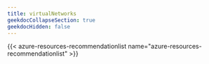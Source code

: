 ```yaml
---
title: virtualNetworks
geekdocCollapseSection: true
geekdocHidden: false
---
```


{{< azure-resources-recommendationlist name="azure-resources-recommendationlist" >}}

